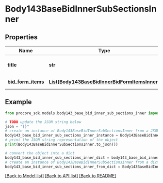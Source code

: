 # Body143BaseBidInnerSubSectionsInner


## Properties

Name | Type | Description | Notes
------------ | ------------- | ------------- | -------------
**title** | **str** | Sub Section Title | [optional] 
**bid_form_items** | [**List[Body143BaseBidInnerBidFormItemsInner]**](Body143BaseBidInnerBidFormItemsInner.md) | Bid Form Items | [optional] 

## Example

```python
from procore_sdk.models.body143_base_bid_inner_sub_sections_inner import Body143BaseBidInnerSubSectionsInner

# TODO update the JSON string below
json = "{}"
# create an instance of Body143BaseBidInnerSubSectionsInner from a JSON string
body143_base_bid_inner_sub_sections_inner_instance = Body143BaseBidInnerSubSectionsInner.from_json(json)
# print the JSON string representation of the object
print(Body143BaseBidInnerSubSectionsInner.to_json())

# convert the object into a dict
body143_base_bid_inner_sub_sections_inner_dict = body143_base_bid_inner_sub_sections_inner_instance.to_dict()
# create an instance of Body143BaseBidInnerSubSectionsInner from a dict
body143_base_bid_inner_sub_sections_inner_from_dict = Body143BaseBidInnerSubSectionsInner.from_dict(body143_base_bid_inner_sub_sections_inner_dict)
```
[[Back to Model list]](../README.md#documentation-for-models) [[Back to API list]](../README.md#documentation-for-api-endpoints) [[Back to README]](../README.md)


